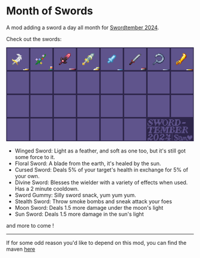 # Month of Swords

A mod adding a sword a day all month for [Swordtember 2024](https://www.instagram.com/faith_schaffer/p/C-omLVXxjdm/).

Check out the swords:

![An 8x4 grid of sword textures with the two lowest right squares saying Swordtember 2024 with sam's signature.](https://github.com/SamsTheNerd/monthofswords/blob/main/externalassets/swordtemberdaily.png?raw=true)

- Winged Sword: Light as a feather, and soft as one too, but it's still got some force to it.
- Floral Sword: A blade from the earth, it's healed by the sun.
- Cursed Sword: Deals 5% of your target's health in exchange for 5% of your own.
- Divine Sword: Blesses the wielder with a variety of effects when used. Has a 2 minute cooldown.
- Sword Gummy: Silly sword snack, yum yum yum.
- Stealth Sword: Throw smoke bombs and sneak attack your foes
- Moon Sword: Deals 1.5 more damage under the moon's light
- Sun Sword: Deals 1.5 more damage in the sun's light

and more to come !

---

If for some odd reason you'd like to depend on this mod, you can find the maven [here](https://maven.blamejared.com/com/samsthenerd/monthofswords/)
